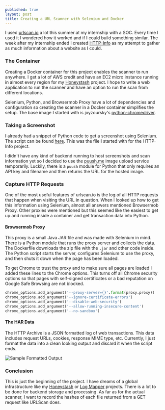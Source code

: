 ```yaml
---
published: true
layout: post
title: Creating a URL Scanner with Selenium and Docker
---
```

I used [urlscan.io](https://urlscan.io) a lot this summer at my internship with a SOC. Every time I used it I wondered how it worked and if I could build something similar. The week after my internship ended I created [HTTP-Info](https://github.com/becksteadn/HTTP-Info) as my attempt to gather as much information about a website as I could.

### The Container

Creating a Docker container for this project enables the scanner to run anywhere. I get a lot of AWS credit and have an EC2 micro instance running in almost every region for my [Honeystash](https://scriptingis.life/Honeypot-Infrastructure/) project. I hope to write a web application to run the scanner and have an option to run the scan from different locations.

Selenium, Python, and Browsermob Proxy have a lot of dependencies and configuration so creating the scanner in a Docker container simplifies the setup. The base image I started with is joyzoursky's [python-chromedriver](https://hub.docker.com/r/joyzoursky/python-chromedriver/).

### Taking a Screenshot

I already had a snippet of Python code to get a screenshot using Selenium. The script can be found [here](https://github.com/becksteadn/Snippets/blob/master/screenshot.py). This was the file I started with for the HTTP-Info project.

I didn't have any kind of backend running to host screenshots and scan information yet so I decided to use the [puush.me](https://puush.me/) image upload service temporarily. Luckily, there is a `puush` module for Python that only requires an API key and filename and then returns the URL for the hosted image.

### Capture HTTP Requests

One of the most useful features of urlscan.io is the log of all HTTP requests that happen when visiting the URL in question. When I looked up how to get this information using Selenium, almost all answers mentioned Browsermob Proxy. Other proxies were mentioned but this seemed like the easiest to get up and running inside a container and get transaction data into Python.

#### Browsermob Proxy

This proxy is a small Java JAR file and was made with Selenium in mind. There is a Python module that runs the proxy server and collects the data. The Dockerfile downloads the zip file with the `.jar` and other code inside. The Python script starts the server, configures Selenium to use the proxy, and then shuts it down when the page has been loaded. 

To get Chrome to trust the proxy and to make sure all pages are loaded I added these lines to the Chrome options. This turns off all Chrome security options so that pages with self-signed certificates or a bad reputation on Google Safe Browsing are not blocked. 

```python
chrome_options.add_argument('--proxy-server={}'.format(proxy.proxy))
chrome_options.add_argument('--ignore-certificate-errors')
chrome_options.add_argument('--disable-web-security')
chrome_options.add_argument('--allow-running-insecure-content')
chrome_options.add_argument('--no-sandbox')
```

#### The HAR Data

The HTTP Archive is a JSON formatted log of web transactions. This data includes request URLs, cookies, response MIME type, etc. Currently, I just format the data into a clean looking output and discard it when the script ends. 

![Sample Formatted Output](https://puu.sh/Bm2bw/dad243043f.png)

### Conclusion

This is just the beginning of the project. I have dreams of a global infrastructure like my [Honeystash]({{site.baseurl}}/Honeypot-Infrastructure/) or [Log Mapper](https://github.com/becksteadn/Mapper-Server) projects. There is a lot to be done for backend storage and processing. As far as for the actual scanner, I want to record the hashes of each file returned from a GET request like URLScan does.
